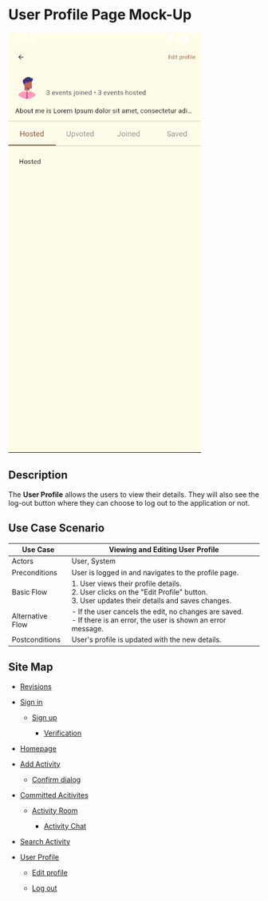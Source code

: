 # User Profile Page Mock-Up
![sign-in.png](https://github.com/jbcabs14/Hiraya/blob/main/img/activitiespage.png)


## Description
The **User Profile** allows the users to view their details. They will also see the log-out button where they can choose to log out to the application or not.

## Use Case Scenario

| Use Case         | Viewing and Editing User Profile |
|------------------|----------------------------------|
| Actors           | User, System                     |
| Preconditions    | User is logged in and navigates to the profile page. |
| Basic Flow       | 1. User views their profile details. <br> 2. User clicks on the "Edit Profile" button. <br> 3. User updates their details and saves changes. |
| Alternative Flow | - If the user cancels the edit, no changes are saved. <br> - If there is an error, the user is shown an error message. |
| Postconditions   | User's profile is updated with the new details. |

## Site Map

- [Revisions](https://github.com/jbcabs14/Hiraya/blob/main/README.md)

- [Sign in](sign-in.md)

  * [Sign up](sign-up.md)

    * [Verification](verification.md)

- [Homepage](homepage.md)

- [Add Activity](add-activity.md)

   * [Confirm dialog](confirm-dialog.md)

- [Committed Acitivites](committed-activities.md)

  * [Activity Room](activity-room.md)
 
    * [Activity Chat](activity-chat.md)

- [Search Activity](search-activity.md)

- [User Profile](user-profile.md)

  * [Edit profile](edit-profile.md)
 
  * [Log out](log-out.md)



